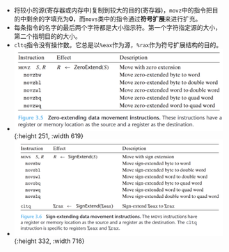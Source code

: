 - 将较小的源(寄存器或内存中)复制到较大的目的(寄存器)，`movz`中的指令把目的中剩余的字填充为**0**，而`movs`类中的指令通过**符号扩展**来进行扩充。
- 每条指令的名字的最后两个字符都是大小指示符。第一个字符指定源的大小，第二个指明目的的大小。
- `cltq`指令没有操作数。它总是以`%eax`作为源，`%rax`作为符号扩展结构的目的。
- ![image.png](../assets/image_1653122466967_0.png){:height 251, :width 619}
- ![image.png](../assets/image_1653122553486_0.png){:height 332, :width 716}